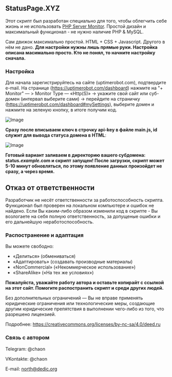 ## StatusPage.XYZ

Этот скрипт был разработан специально для того, чтобы облегчить себе жизнь и не использовать [PHP Server Monitor](https://www.phpservermonitor.org/). Простой дизайн и максимальный функционал - не нужно наличие PHP & MySQL.

Сам движок максимально простой. HTML + CSS + Javascript. Другого в нём не дано. **Для настройки нужны лишь прямые руки. Настройка описана масимально просто. Кто не понял, то начните настройку сначала.**

### Настройка

Для начала зарегистрируйтесь на сайте (uptimerobot.com), подтвердите e-mail. На странице (https://uptimerobot.com/dashboard) нажмите на "+ Monitor" — > Monitor Type — «Http(S)» -> укажите свой сайт или суб-домен (интервал выберите сами) -> перейдите на страничку (https://uptimerobot.com/dashboard#mySettings), выберите домен и нажмите на зеленую кнопку, в итоге получим код.

![Image](https://default12-16.abcdusercontent.com/00/28/76/2016/08/16/0dea12.jpg)

**Сразу после вписываем ключ в строчку api-key в файле main.js, id служит для вывода статуса домена в HTML**:

![Image](https://default12-16.abcdusercontent.com/00/28/76/2016/09/09/287076.png)

**Готовый вариант заливаем в директорию вашего субдомена: status.*example*.com и скрипт запущен! После загрузки, скрипт может 5-10 минут обновляться, по этому появление данных произойдет не сразу, а через время.**

## Отказ от ответственности
Разработчик не несёт ответственности за работоспособность скрипта. Функционал был проверен на локальном компьютере и ошибок не найдено. Если Вы каким-либо образом изменили код в скрипте - Вы возлогаете на себя полную ответственность, за допущеные ошибки и его дальнейшую неработоспособность.

 
### Распостранение и адаптация
Вы можете свободно:
* «Делиться» (обмениваться)
* «Адаптировать» (создавать производные материалы)
* «NonCommercial» («Некоммерческое использование») 
* «ShareAlike» («На тех же условиях»)

**Пожалуйста, уважайте работу автора и оставьте копирайт с ссылкой на этот сайт. Помогите распостранить скрипт и среди других людей.**

Без дополнительных ограничений — Вы не вправе применять юридические ограничения или технологические меры, создающие другим юридические препятствия в выполнении чего-либо из того, что разрешено лицензией. 

Подробнее: https://creativecommons.org/licenses/by-nc-sa/4.0/deed.ru

### Связь с автором
Telegram: @chaon

VKontakte: @chaon

E-mail: north@dedic.org
